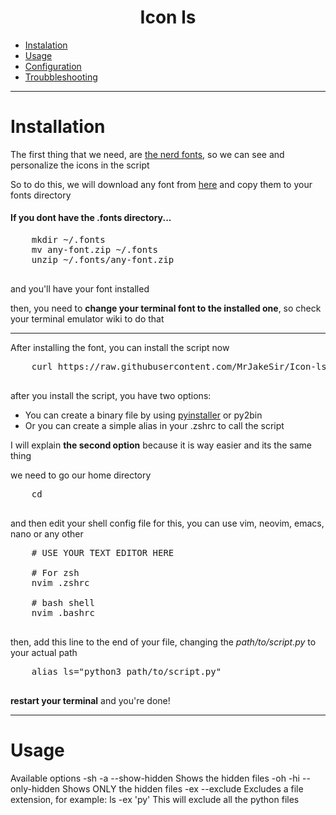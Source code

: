 <div align="center">
  <h1>Icon ls</h1>
</div>

<div>
  <p>
    <ul>
      <li><a href="#installation">Instalation</a></li>
      <li><a href="#usage">Usage</a></li>
      <li><a href="">Configuration</a></li>
      <li><a href="">Troubbleshooting</a></li>
    </ul>
  </p>
</div>

-----

<div>
  <h1 id="installation">Installation</h1>
  
  <p>
    The first thing that we need, are <a href="https://nerdfonts.com" target="blank_">the nerd fonts</a>, so we can see and personalize the icons in the script <br>
  
  So to do this, we will download any font from <a href="https://nerdfonts.com/font-downloads" target='blank_'>here</a> and copy them to your fonts directory

  <h4>If you dont have the .fonts directory...</h4>
  <pre>
    mkdir ~/.fonts
    mv any-font.zip ~/.fonts
    unzip ~/.fonts/any-font.zip
  </pre>

  and you'll have your font installed

  then, you need to <b>change your terminal font to the installed one</b>, so check your terminal emulator wiki to do that

  <hr>
  
  After installing the font, you can install the script now
  <pre>
    curl https://raw.githubusercontent.com/MrJakeSir/Icon-ls/master/ls.py -o path/to/script
  </pre>

  after you install the script, you have two options:

  <ul>
    <li>You can create a binary file by using <a href="https://www.pyinstaller.org/">pyinstaller</a> or py2bin</li>
    <li>Or you can create a simple alias in your .zshrc to call the script</li>
  </ul>

  I will explain <b>the second option</b> because it is way easier and its the same thing
  
  we need to go our home directory
  <pre>
    cd
  </pre>
  
  and then edit your shell config file
  for this, you can use vim, neovim, emacs, nano or any other
  
  <pre>
    # USE YOUR TEXT EDITOR HERE
    
    # For zsh
    nvim .zshrc

    # bash shell
    nvim .bashrc
  </pre>
  
  then, add this line to the end of your file, changing the <i>path/to/script.py</i> to your actual path 
  
  <pre>
    alias ls="python3 path/to/script.py"
  </pre>
  
  <b>restart your terminal</b> and you're done!
  

  </p>

</div>

-----

<div>
  <h1 id="usage">Usage</h1>

  <p>
    Available options
      -sh -a --show-hidden            Shows the hidden files
      -oh -hi --only-hidden           Shows ONLY the hidden files
      -ex --exclude                   Excludes a file extension, for example:
                                              ls -ex 'py'
                                              This will exclude all the python files
    </pre>
  </p>
</div>
